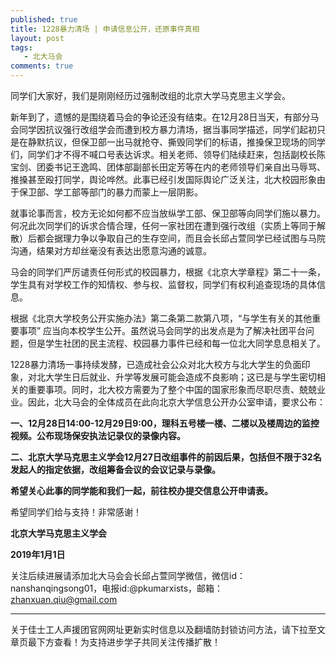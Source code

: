 ```yaml
---
published: true
title: 1228暴力清场 | 申请信息公开，还原事件真相
layout: post
tags:
   - 北大马会
comments: true
---
```


同学们大家好，我们是刚刚经历过强制改组的北京大学马克思主义学会。

新年到了，遗憾的是围绕着马会的争论还没有结束。在12月28日当天，有部分马会同学因抗议强行改组学会而遭到校方暴力清场，据当事同学描述，同学们起初只是在静默抗议，但保卫部一出马就抢夺、撕毁同学们的标语，推搡保卫现场的同学们，同学们才不得不喊口号表达诉求。相关老师、领导们陆续赶来，包括副校长陈宝剑、团委书记王逸鸣、团体部副部长田定芳等在内的老师领导们亲自出马辱骂、推搡甚至殴打同学，舆论哗然。此事已经引发国际舆论广泛关注，北大校园形象由于保卫部、学工部等部门的暴力而蒙上一层阴影。

就事论事而言，校方无论如何都不应当放纵学工部、保卫部等向同学们施以暴力。何况此次同学们的诉求合情合理，任何一家社团在遭到强行改组（实质上等同于解散）后都会据理力争以争取自己的生存空间，而且会长邱占萱同学已经试图与马院沟通，结果对方却丝毫没有表达出愿意沟通的诚意。

马会的同学们严厉谴责任何形式的校园暴力，根据《北京大学章程》第二十一条，学生具有对学校工作的知情权、参与权、监督权，同学们有权利追查现场的具体信息。

根据《北京大学校务公开实施办法》第二条第二款第八项，“与学生有关的其他重要事项” 应当向本校学生公开。虽然说马会同学的出发点是为了解决社团平台问题，但是学生社团的民主流程、校园暴力事件已经和每一位北大同学息息相关了。

1228暴力清场一事持续发酵，已造成社会公众对北大校方与北大学生的负面印象，对北大学生日后就业、升学等发展可能会造成不良影响；这已是与学生密切相关的重要事项。同时，北大校方需要为了整个中国的国家形象而尽职尽责、兢兢业业。因此，北大马会的全体成员在此向北京大学信息公开办公室申请，要求公布：

**一、12月28日14:00-12月29日9:00，理科五号楼一楼、二楼以及楼周边的监控视频。公布现场保安执法记录仪的录像内容。**

**二、北京大学马克思主义学会12月27日改组事件的前因后果，包括但不限于32名发起人的指定依据，改组筹备会议的会议记录与录像。**

**希望关心此事的同学能和我们一起，前往校办提交信息公开申请表。**

希望同学们给与支持！非常感谢！

**北京大学马克思主义学会**

**2019年1月1日**

关注后续进展请添加北大马会会长邱占萱同学微信，微信id：nanshanqingsong01，电报id:@pkumarxists，邮箱：zhanxuan.qiu@gmail.com

---
关于佳士工人声援团官网网址更新实时信息以及翻墙防封锁访问方法，请下拉至文章页最下方查看！为支持进步学子共同关注传播扩散！

